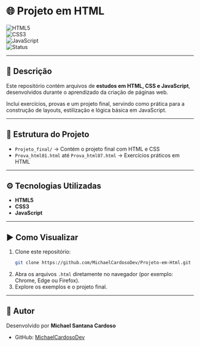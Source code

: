 # 🌐 Projeto em HTML  

![HTML5](https://img.shields.io/badge/HTML5-orange?logo=html5)  
![CSS3](https://img.shields.io/badge/CSS3-blue?logo=css3)  
![JavaScript](https://img.shields.io/badge/JavaScript-yellow?logo=javascript)  
![Status](https://img.shields.io/badge/Status-Estudo%2FAprendizado-purple)  

---

## 📖 Descrição  
Este repositório contém arquivos de **estudos em HTML, CSS e JavaScript**, desenvolvidos durante o aprendizado da criação de páginas web.  

Inclui exercícios, provas e um projeto final, servindo como prática para a construção de layouts, estilização e lógica básica em JavaScript.  

---

## 📂 Estrutura do Projeto  

- `Projeto_final/` → Contém o projeto final com HTML e CSS  
- `Prova_html01.html` até `Prova_html07.html` → Exercícios práticos em HTML  
 
---

## ⚙️ Tecnologias Utilizadas  

- **HTML5**  
- **CSS3**  
- **JavaScript**  

---

## ▶️ Como Visualizar  

1. Clone este repositório:  
   ```bash
   git clone https://github.com/MichaelCardosoDev/Projeto-em-Html.git
   ```
2. Abra os arquivos `.html` diretamente no navegador (por exemplo: Chrome, Edge ou Firefox).  
3. Explore os exemplos e o projeto final.  

---

## 👤 Autor  

Desenvolvido por **Michael Santana Cardoso**  
- GitHub: [MichaelCardosoDev](https://github.com/MichaelCardosoDev)  
